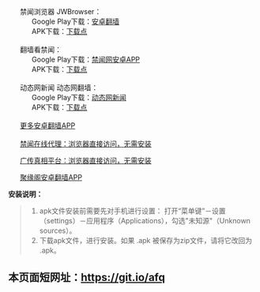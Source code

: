 <ul class="task-list">
<li>禁闻浏览器 JWBrowser：

<ul class="task-list">
<li>
Google Play下载：<a href="https://play.google.com/store/apps/details?id=jwproxy.browser.bnews">安卓翻墙</a> 
</li>
<li>APK下载：<a href="https://raw.githubusercontent.com/kgfw/fg/master/apk/JWBrowser.apk">下载点</a></li>
</ul>
</li>

<br>



<li>翻墙看禁闻：

<ul class="task-list">
<li>
Google Play下载：<a href="https://play.google.com/store/apps/details?id=org.bannedbook.app.news4dalu">禁闻网安卓APP</a> 
</li>
<li>APK下载：<a href="https://github.com/bannedbook/fanqiang/wiki/%E7%A6%81%E9%97%BB%E7%BD%91%E5%AE%89%E5%8D%93%E7%BF%BB%E5%A2%99%E6%96%B0%E9%97%BBAPP">下载点</a></li>
</ul>
</li>

<br>
<li>动态网新闻 动态网翻墙：

<ul class="task-list">
<li>
Google Play下载：<a href="https://play.google.com/store/apps/details?id=org.bannedbook.app.dtwip">动态网新闻</a> 
</li>
<li>APK下载：<a href="https://github.com/bannedbook/fanqiang/wiki/%E5%8A%A8%E6%80%81%E7%BD%91%E6%96%B0%E9%97%BB-%E5%8A%A8%E6%80%81%E7%BD%91%E7%BF%BB%E5%A2%99-%E5%AE%89%E5%8D%93%E5%BA%94%E7%94%A8">下载点</a></li>
</ul>
</li>
<br>

<li><a href="https://github.com/bannedbook/fanqiang/wiki#androidfq" target="_blank">更多安卓翻墙APP</a>

</li>
<br>

<li><a href="https://github.com/bannedbook/fanqiang/wiki" target="_blank">禁闻在线代理：浏览器直接访问，无需安装</a>

</li>





<li>

<a href="https://github.com/bannedbook/fanqiang/wiki/%E5%B9%BF%E4%BC%A0%E7%9C%9F%E7%9B%B8%E5%B9%B3%E5%8F%B0" target="_blank">广传真相平台：浏览器直接访问，无需安装</a>


</li>

<li>

<a href="https://github.com/bannedbook/fanqiang/wiki/%E8%81%9A%E7%BC%98%E9%98%81%E5%AE%89%E5%8D%93%E7%BF%BB%E5%A2%99APP" target="_blank">聚缘阁安卓翻墙APP</a>


</li>
</ul>

<p><strong>安装说明：</strong></p>

<blockquote>
<ol class="task-list">
<li>apk文件安装前需要先对手机进行设置： 打开“菜单键”－设置（settings）－应用程序（Applications），勾选"未知源"（Unknown sources）。</li>
<li>下载apk文件，进行安装。如果 .apk 被保存为zip文件，请将它改回为 .apk。</li>
</ol>
</blockquote>

<h2>
本页面短网址：<a href="https://git.io/afq">https://git.io/afq</a>
</h2>